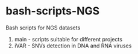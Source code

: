 # bash-scripts-NGS
Bash scripts for NGS datasets

1. main - scripts suitable for different projects
2. iVAR - SNVs detection in DNA and RNA viruses
